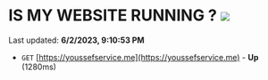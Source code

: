# IS MY WEBSITE RUNNING ? [![](https://img.shields.io/static/v1?label=Sponsor&message=%E2%9D%A4&logo=GitHub&color=%23fe8e86)](https://github.com/sponsors/<username>)

Last updated: **6/2/2023, 9:10:53 PM**

- `GET` [https://youssefservice.me](https://youssefservice.me) - **Up** (1280ms)
